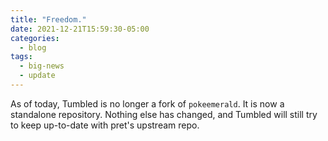 ```yaml
---
title: "Freedom."
date: 2021-12-21T15:59:30-05:00
categories:
  - blog
tags:
  - big-news
  - update
---
```


As of today, Tumbled is no longer a fork of `pokeemerald`. It is now a standalone 
repository. Nothing else has changed, and Tumbled will still try to keep up-to-date with 
pret's upstream repo.
